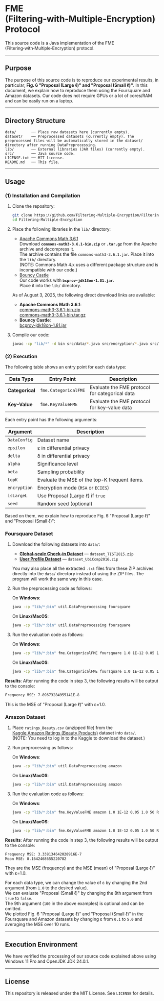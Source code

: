 # FME (Filtering‑with‑Multiple‑Encryption) Protocol

This source code is a Java implementation of the FME (Filtering‑with‑Multiple‑Encryption) protocol. 

---

## Purpose

The purpose of this source code is to reproduce our experimental results, in particular, **Fig. 6 "Proposal (Large ℓ)" and "Proposal (Small ℓ)"**. In this document, we explain how to reproduce them using the Foursquare and Amazon datasets. Our code does not require GPUs or a lot of cores/RAM and can be easily run on a laptop.

---

## Directory Structure

```text
data/       ── Place raw datasets here (currently empty).
dataset/    ── Preprocessed datasets (currently empty). The preprocessed files will be automatically stored in the dataset/ directory after running DataPreprocessing.
lib/        ── External libraries (JAR files) (currently empty).
src/        ── Java source code.
LICENSE.txt ── MIT license.
README.md   ── This file.
```

---

## Usage

### (1) Installation and Compilation

1. Clone the repository:

   ```bash
   git clone https://github.com/Filtering-Multiple-Encryption/Filtering-Multiple-Encryption.git
   cd Filtering-Multiple-Encryption
   ```

2. Place the following libraries in the `lib/` directory:

   - [Apache Commons Math 3.6.1](https://archive.apache.org/dist/commons/math/binaries/)  
     Download **`commons-math3-3.6.1-bin.zip`** or **`.tar.gz`** from the Apache archive and decompress it.  
     The archive contains the file `commons-math3-3.6.1.jar`. Place it into the `lib/` directory.  
     (NOTE: Commons Math 4.x uses a different package structure and is incompatible with our code.)
   - [Bouncy Castle](https://www.bouncycastle.org/)  
     Our code works with **`bcprov-jdk18on-1.81.jar`**.  
     Place it into the `lib/` directory.

    As of August 3, 2025, the following direct download links are available:
     - **Apache Commons Math 3.6.1**:  
       [commons-math3-3.6.1-bin.zip](https://archive.apache.org/dist/commons/math/binaries/commons-math3-3.6.1-bin.zip)  
       [commons-math3-3.6.1-bin.tar.gz](https://archive.apache.org/dist/commons/math/binaries/commons-math3-3.6.1-bin.tar.gz)  
     - **Bouncy Castle**:  
       [bcprov-jdk18on-1.81.jar](https://repo1.maven.org/maven2/org/bouncycastle/bcprov-jdk18on/1.81/bcprov-jdk18on-1.81.jar)
     
3. Compile our code:

   ```bash
   javac -cp "lib/*" -d bin src/data/*.java src/encryption/*.java src/fme/*.java src/hash/*.java src/sageo/*.java src/util/*.java
   ```

### (2) Execution

The following table shows an entry point for each data type: 

| Data Type       | Entry Point          | Description              |
| --------------- | -------------------- | ------------------------ |
| **Categorical** | `fme.CategoricalFME` | Evaluate the FME protocol for categorical data |
| **Key–Value**   | `fme.KeyValueFME`    | Evaluate the FME protocol for key–value data   |

Each entry point has the following arguments:

| Argument                | Description                                   |
| ----------------------- | --------------------------------------------- |
| `DataConfig`            | Dataset name                                  |
| `epsilon`               | ε in differential privacy                     |
| `delta`                 | δ in differential privacy                     |
| `alpha`                 | Significance level                            |
| `beta`                  | Sampling probability                          |
| `topK`                  | Evaluate the MSE of the top-K frequent items. |
| `encryption`            | Encryption mode (`RSA` or `ECIES`)            |
| `isLargeL`              | Use Proposal (Large ℓ) if `true`              |
| `seed`                  | Random seed (optional)                        |

Based on them, we explain how to reproduce Fig. 6 "Proposal (Large ℓ)" and "Proposal (Small ℓ)":

### Foursquare Dataset

1. Download the following datasets into `data/`:
   - **[Global-scale Check-in Dataset](https://sites.google.com/site/yangdingqi/home/foursquare-dataset#h.p_ID_56)** — `dataset_TIST2015.zip`
   - **[User Profile Dataset](https://sites.google.com/site/yangdingqi/home/foursquare-dataset#h.p_ID_68)** — `dataset_UbiComp2016.zip`
   
   You may also place all the extracted `.txt` files from these ZIP archives directly into the `data/` directory instead of using the ZIP files. The program will work the same way in this case.
2. Run the preprocessing code as follows:

   On **Windows**:
      ```bash
      java -cp "lib/*;bin" util.DataPreprocessing foursquare
      ```
      
   On **Linux/MacOS**:
      ```bash
      java -cp "lib/*:bin" util.DataPreprocessing foursquare
      ```

3. Run the evaluation code as follows:

   On **Windows**:
   ```bash
   java -cp "lib/*;bin" fme.CategoricalFME foursquare 1.0 1E-12 0.05 1.0 50 RSA true 100
   ```
   
   On **Linux/MacOS**:
   ```bash
   java -cp "lib/*:bin" fme.CategoricalFME foursquare 1.0 1E-12 0.05 1.0 50 RSA true 100
   ```

**Results**: After running the code in step 3, the following results will be output to the console:

   ```bash
   Frequency MSE: 7.89673284955141E-8
   ```
   This is the MSE of "Proposal (Large ℓ)" with ε=1.0.

### Amazon Dataset

1. Place `ratings_Beauty.csv` (unzipped file) from the [Kaggle Amazon Ratings (Beauty Products)](https://www.kaggle.com/datasets/skillsmuggler/amazon-ratings) dataset into `data/`. \
   (NOTE: You need to log in to the Kaggle to download the dataset.)
2. Run preprocessing as follows:

   On **Windows**:
      ```bash
      java -cp "lib/*;bin" util.DataPreprocessing amazon
      ```
   
   On **Linux/MacOS**:
      ```bash
      java -cp "lib/*:bin" util.DataPreprocessing amazon
      ```

3. Run the evaluation code as follows:

   On **Windows**:
   ```bash
   java -cp "lib/*;bin" fme.KeyValueFME amazon 1.0 1E-12 0.05 1.0 50 RSA true 100
   ```
   
   On **Linux/MacOS**:
   ```bash
   java -cp "lib/*:bin" fme.KeyValueFME amazon 1.0 1E-12 0.05 1.0 50 RSA true 100
   ```

**Results**: After running the code in step 3, the following results will be output to the console:

   ```bash
   Frequency MSE: 3.338134642028916E-7
   Mean MSE: 0.1642468655220782
   ```
   They are the MSE (frequency) and the MSE (mean) of "Proposal (Large ℓ)" with ε=1.0.

For each data type, we can change the value of ε by changing the 2nd argument (from `1.0` to the desired value). \
We can evaluate "Proposal (Small ℓ)" by changing the 8th argument from `true` to `false`. \
The 9th argument (`100` in the above examples) is optional and can be omitted. \
We plotted Fig. 6 "Proposal (Large ℓ)" and "Proposal (Small ℓ)" in the Foursquare and Amazon datasets by changing ε from `0.1` to `5.0` and averaging the MSE over 10 runs.

---

## Execution Environment

We have verified the processing of our source code explained above using Windows 11 Pro and OpenJDK JDK 24.0.1.

---

## License

This repository is released under the MIT License. See `LICENSE` for details.
